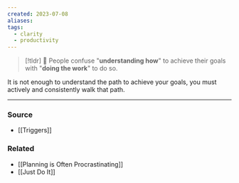 ```yaml
---
created: 2023-07-08
aliases: 
tags:
  - clarity
  - productivity
---
```


> [!tldr] 🚧 People confuse "**understanding how**" to achieve their goals with "**doing the work**" to do so.

It is not enough to understand the path to achieve your goals, you must actively and consistently walk that path. 

****
### Source
- [[Triggers]]

### Related
- [[Planning is Often Procrastinating]] 
- [[Just Do It]]